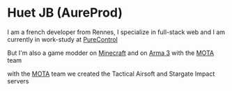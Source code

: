 # Huet JB (AureProd)

I am a french developer from Rennes, 
I specialize in full-stack web and I am currently in work-study at [PureControl](https://www.purecontrol.com/)

But I'm also a game modder on [Minecraft](https://www.minecraft.net/fr-fr) and on [Arma 3](https://store.steampowered.com/app/107410/Arma_3/) with the [MOTA](https://discord.gg/Mp7jyD2MGR) team

with the [MOTA](https://discord.gg/Mp7jyD2MGR) team we created the Tactical Airsoft and Stargate Impact servers
